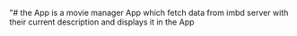 "# the App is a movie manager App which fetch data from imbd server with their current description and displays it in the App
